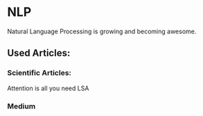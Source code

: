 # NLP
Natural Language Processing is growing and becoming awesome.



## Used Articles: 
### Scientific Articles: 
Attention is all you need 
LSA 


### Medium 